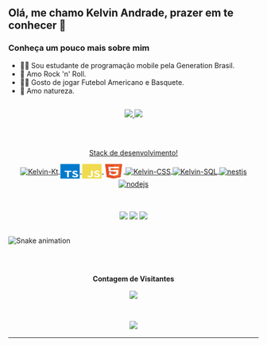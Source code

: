 ## **Olá, me chamo Kelvin Andrade, prazer em te conhecer** 👋

### **Conheça um pouco mais sobre mim**

- 👨‍💻 Sou estudante de programação mobile pela Generation Brasil.
- 🤘 Amo Rock 'n' Roll.
- 🏈🏀 Gosto de jogar Futebol Americano e Basquete.
- 🌲 Amo natureza.

##

<div align="center">
  <a href="https://github.com/KelvinAndrade">
  <img height="180em" src="https://github-readme-stats.vercel.app/api?username=KelvinAndrade&show_icons=true&theme=gotham&include_all_commits=true&count_private=true"/>
  <img height="180em" src="https://github-readme-stats.vercel.app/api/top-langs/?username=KelvinAndrade&layout=compact&langs_count=7&theme=gotham"/>
</div>

##
  
<div align="center" valign="top"><br>
  <p align="center">Stack de desenvolvimento! </p>
  <img align="center" alt="Kelvin-Kt" height="30" width="40" src="https://cdn.jsdelivr.net/gh/devicons/devicon/icons/kotlin/kotlin-original.svg" />
  <img align="center" alt="Kelvin-Ts" height="30" width="40" src="https://raw.githubusercontent.com/devicons/devicon/master/icons/typescript/typescript-plain.svg">         <img align="center" alt="Kelvin-Js" height="30" width="40" src="https://raw.githubusercontent.com/devicons/devicon/master/icons/javascript/javascript-plain.svg">
  <img align="center" alt="Kelvin-HTML" height="30" width="40" src="https://raw.githubusercontent.com/devicons/devicon/master/icons/html5/html5-original.svg">  
  <img align="center" alt="Kelvin-CSS" height="30" width="40" src="https://cdn.jsdelivr.net/gh/devicons/devicon/icons/css3/css3-original.svg" />  
  <img align="center" alt="Kelvin-SQL" height="30" width="40" src="https://cdn.jsdelivr.net/gh/devicons/devicon/icons/mysql/mysql-original.svg" />
  <img align="center" alt="nestjs" height="30" width="40" src="https://cdn.jsdelivr.net/gh/devicons/devicon/icons/nestjs/nestjs-plain.svg">
  <img align="center" alt="nodejs" height="30" width="40" src="https://cdn.jsdelivr.net/gh/devicons/devicon/icons/nodejs/nodejs-original-wordmark.svg">
</div><br>

##

<div align="center">
  <a href="https://www.instagram.com/kelvin_1as/" target="_blank"><img src="https://img.shields.io/badge/-Instagram-%23E4405F?style=for-the-badge&logo=instagram&logoColor=white" target="_blank"></a>
  <a href="https://www.linkedin.com/in/kelvin-andrade-santos/" target="_blank"><img src="https://img.shields.io/badge/-LinkedIn-%230077B5?style=for-the-badge&logo=linkedin&logoColor=white" target="_blank"></a> 
<a href="mailto:kelvibr2748@hotmail.com"><img src="https://img.shields.io/badge/-Gmail-%23333?style=for-the-badge&logo=gmail&logoColor=white" target="_blank"></a>
</div><br>
  
  ![Snake animation](https://github.com/KelvinAndrade/KelvinAndrade/blob/output/github-contribution-grid-snake.svg)
  
</div>

##

<div align="center">
<br><p align="centre"><b>Contagem de Visitantes</b></p>  
<p align="center"><img align="center" src="https://profile-counter.glitch.me/{KelvinAndrade}/count.svg" /></p> 
<br></div>

<p align="center">
<!-- <img align="" height='120px' src="https://github.com/aryashah2k/aryashah2k/blob/main/assets/Geometric%20White.gif" /> -->
 <img align="" height='120px' src="https://raw.githubusercontent.com/rodrigograca31/rodrigograca31/master/matrix.svg" />
<!--  <img align="" height='120px' src="https://github.com/aryashah2k/aryashah2k/blob/main/assets/Geometric%20White.gif" /> -->
</p>
<hr>



